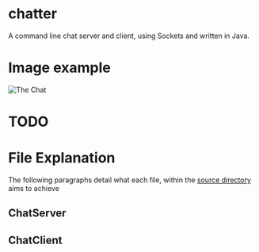 # chatter

A command line chat server and client, using Sockets and written in Java.

# Image example

![The Chat](Example.PNG)

# TODO

# File Explanation

The following paragraphs detail what each file, within the [source directory](src/) aims to achieve

## ChatServer

## ChatClient


